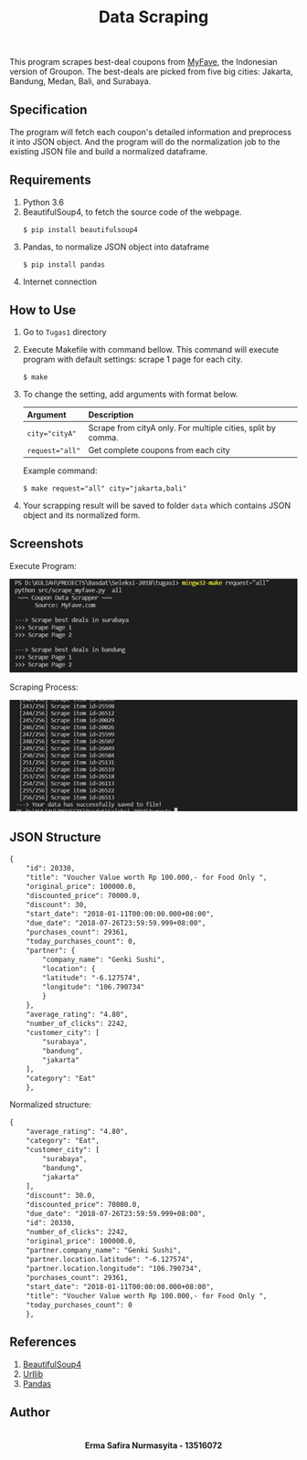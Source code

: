 <h1 align="center">
  <br>
  Data Scraping
  <br>
  <br>
</h2>

This program scrapes best-deal coupons from [MyFave](https://www.myfave.com), the Indonesian version of Groupon. The best-deals are picked from five big cities: Jakarta, Bandung, Medan, Bali, and Surabaya.

## Specification
The program will fetch each coupon's detailed information and preprocess it into JSON object. And the program will do the normalization job to the existing JSON file and build a normalized dataframe.

## Requirements
1. Python 3.6
2. BeautifulSoup4, to fetch the source code of the webpage.
    ```
    $ pip install beautifulsoup4
    ```
3. Pandas, to normalize JSON object into dataframe
    ```
    $ pip install pandas
    ```
4. Internet connection

## How to Use
1. Go to `Tugas1` directory
1. Execute Makefile with command bellow. This command will execute program with default settings: scrape 1 page for each city.
    ```
    $ make
    ```
2. To change the setting, add arguments with format below.

    | Argument | Description |
    | --- | --- |
    | `city="cityA"` | Scrape from cityA only. For multiple cities, split by comma. |
    | `request="all"` | Get complete coupons from each city |

    Example command:
    ```
    $ make request="all" city="jakarta,bali"
    ```
3. Your scrapping result will be saved to folder `data` which contains JSON object and its normalized form.

## Screenshots
Execute Program:

![alt text](https://github.com/rhaerma/Seleksi-2018/blob/master/Tugas1/screenshots/Scraping1.png "Scraping on 1st stage")

Scraping Process:

![alt text](https://github.com/rhaerma/Seleksi-2018/blob/master/Tugas1/screenshots/Scraping3.png "Scraping on process")

## JSON Structure
```
{
    "id": 20330,
    "title": "Voucher Value worth Rp 100.000,- for Food Only ",
    "original_price": 100000.0,
    "discounted_price": 70000.0,
    "discount": 30,
    "start_date": "2018-01-11T00:00:00.000+08:00",
    "due_date": "2018-07-26T23:59:59.999+08:00",
    "purchases_count": 29361,
    "today_purchases_count": 0,
    "partner": {
        "company_name": "Genki Sushi",
        "location": {
        "latitude": "-6.127574",
        "longitude": "106.790734"
        }
    },
    "average_rating": "4.80",
    "number_of_clicks": 2242,
    "customer_city": [
        "surabaya",
        "bandung",
        "jakarta"
    ],
    "category": "Eat"
    },
```

Normalized structure:
```
{
    "average_rating": "4.80",
    "category": "Eat",
    "customer_city": [
        "surabaya",
        "bandung",
        "jakarta"
    ],
    "discount": 30.0,
    "discounted_price": 70000.0,
    "due_date": "2018-07-26T23:59:59.999+08:00",
    "id": 20330,
    "number_of_clicks": 2242,
    "original_price": 100000.0,
    "partner.company_name": "Genki Sushi",
    "partner.location.latitude": "-6.127574",
    "partner.location.longitude": "106.790734",
    "purchases_count": 29361,
    "start_date": "2018-01-11T00:00:00.000+08:00",
    "title": "Voucher Value worth Rp 100.000,- for Food Only ",
    "today_purchases_count": 0
    },
```

## References
1. [BeautifulSoup4](https://www.crummy.com/software/BeautifulSoup/bs4/doc/)
2. [Urllib](https://docs.python.org/3/library/urllib.html)
3. [Pandas](https://github.com/pandas-dev/pandas)

## Author
<h4 align="center">
  <br>
  Erma Safira Nurmasyita - 13516072
  <br>
</h4>
